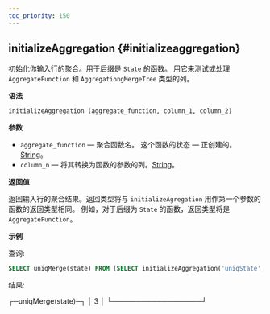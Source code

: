 ```yaml
---
toc_priority: 150
---
```


## initializeAggregation {#initializeaggregation}

初始化你输入行的聚合。用于后缀是 `State` 的函数。
用它来测试或处理 `AggregateFunction` 和 `AggregationgMergeTree` 类型的列。

**语法**

``` sql
initializeAggregation (aggregate_function, column_1, column_2)
```

**参数**

-   `aggregate_function` — 聚合函数名。 这个函数的状态 — 正创建的。[String](../../../sql-reference/data-types/string.md#string)。
-   `column_n` — 将其转换为函数的参数的列。[String](../../../sql-reference/data-types/string.md#string)。

**返回值**

返回输入行的聚合结果。返回类型将与 `initializeAgregation` 用作第一个参数的函数的返回类型相同。
例如，对于后缀为 `State` 的函数，返回类型将是 `AggregateFunction`。

**示例**

查询:

```sql
SELECT uniqMerge(state) FROM (SELECT initializeAggregation('uniqState', number % 3) AS state FROM system.numbers LIMIT 10000);
```
结果:

┌─uniqMerge(state)─┐
│                3 │
└──────────────────┘
